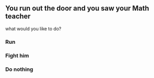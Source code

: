 ## You run out the door and you saw your Math teacher

what would you like to do?
### Run
### Fight him
### Do nothing
